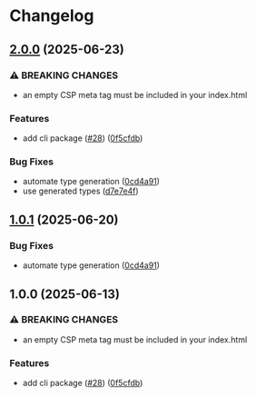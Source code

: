 # Changelog

## [2.0.0](https://github.com/maccuaa/vite-plugin-csp/compare/vite-plugin-bun-csp-v1.0.1...vite-plugin-bun-csp-v2.0.0) (2025-06-23)


### ⚠ BREAKING CHANGES

* an empty CSP meta tag must be included in your index.html

### Features

* add cli package ([#28](https://github.com/maccuaa/vite-plugin-csp/issues/28)) ([0f5cfdb](https://github.com/maccuaa/vite-plugin-csp/commit/0f5cfdba1845b032ed6cdc6c3ea4cbbb605c93a4))


### Bug Fixes

* automate type generation ([0cd4a91](https://github.com/maccuaa/vite-plugin-csp/commit/0cd4a91555267f537ba7408fcc070c33545045f0))
* use generated types ([d7e7e4f](https://github.com/maccuaa/vite-plugin-csp/commit/d7e7e4fc35ce0c58c731008040d178a7e462e596))

## [1.0.1](https://github.com/maccuaa/vite-plugin-csp/compare/v1.0.0...v1.0.1) (2025-06-20)


### Bug Fixes

* automate type generation ([0cd4a91](https://github.com/maccuaa/vite-plugin-csp/commit/0cd4a91555267f537ba7408fcc070c33545045f0))

## 1.0.0 (2025-06-13)


### ⚠ BREAKING CHANGES

* an empty CSP meta tag must be included in your index.html

### Features

* add cli package ([#28](https://github.com/maccuaa/vite-plugin-csp/issues/28)) ([0f5cfdb](https://github.com/maccuaa/vite-plugin-csp/commit/0f5cfdba1845b032ed6cdc6c3ea4cbbb605c93a4))
